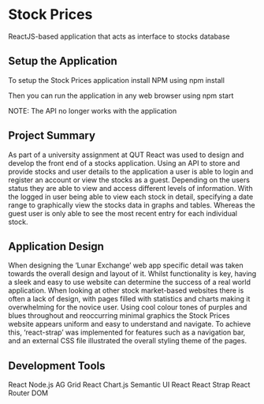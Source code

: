 # Stock Prices
ReactJS-based application that acts as interface to stocks database

## Setup the Application
To setup the Stock Prices application install NPM using npm install

Then you can run the application in any web browser using npm start

NOTE: The API no longer works with the application

## Project Summary
As part of a university assignment at QUT React was used to design and develop the front end of a stocks application. Using an API to store and provide stocks and user details to the application a user is able to login and register an account or view the stocks as a guest. Depending on the users status they are able to view and access different levels of information. With the logged in user being able to view each stock in detail, specifying a date range to graphically view the stocks data in graphs and tables. Whereas the guest user is only able to see the most recent entry for each individual stock.

## Application Design
When designing the ‘Lunar Exchange’ web app specific detail was taken towards the overall design and layout of it. Whilst functionality is key, having a sleek and easy to use website can determine the success of a real world application. When looking at other stock market-based websites there is often a lack of design, with pages filled with statistics and charts making it overwhelming for the novice user. Using cool colour tones of purples and blues throughout and reoccurring minimal graphics the Stock Prices website appears uniform and easy to understand and navigate. To achieve this, ‘react-strap’ was implemented for features such as a navigation bar, and an external CSS file illustrated the overall styling theme of the pages.

## Development Tools
React
Node.js
AG Grid React
Chart.js
Semantic UI React
React Strap
React Router DOM
